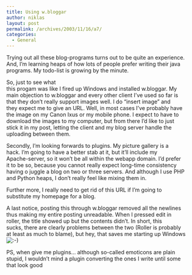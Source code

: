 ```yaml
---
title: Using w.bloggar
author: niklas
layout: post
permalink: /archives/2003/11/16/a7/
categories:
  - General
---
```

Trying out all these blog-programs turns out to be quite an experience.  
And, I&#8217;m learning heaps of how lots of people prefer writing their java  
programs. My todo-list is growing by the minute.

So, just to see what  
this progam was like I fired up Windows and installed w.bloggar. My  
main objection to w.bloggar and every other client I&#8217;ve used so far is  
that they don&#8217;t really support images well. I do &#8220;insert image&#8221; and  
they expect me to give an URL. Well, in most cases I&#8217;ve probably have  
the image on my Canon Ixus or my mobile phone. I expect to have to  
download the images to my computer, but from there I&#8217;d like to just  
stick it in my post, letting the client and my blog server handle the  
uploading between them.

Secondly, I&#8217;m looking forwards to plugins. My picture gallery is a  
hack. I&#8217;m going to have a better stab at it, but it&#8217;ll include my  
Apache-server, so it won&#8217;t be all within the webapp domain. I&#8217;d prefer  
it to be so, because you cannot really expect long-time consistency  
having o juggle a blog on two or three servers. And although I use PHP  
and Python heaps, I don&#8217;t really feel like mixing them in.

Further more, I really need to get rid of this URL if I&#8217;m going to  
substitute my homepage for a blog.

A last notice, posting this through w.bloggar removed all the newlines  
thus making my entire posting unreadable. When I pressed edit in  
roller, the title showed up but the contents didn&#8217;t. In short, this  
sucks, there are clearly problems between the two (Roller is probably  
at least as much to blame), but hey, that saves me starting up Windows  
<img src='http://blog.saers.com/wp-includes/images/smilies/icon_smile.gif' alt=':-)' class='wp-smiley' /> 

PS, when give me plugins&#8230; although so-called emoticons are plain  
stupid, I wouldn&#8217;t mind a plugin converting the ones I write until some  
that look good